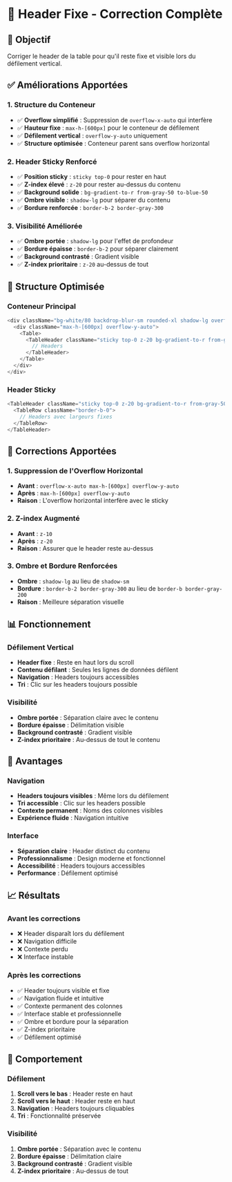 # 📌 Header Fixe - Correction Complète

## 🎯 Objectif
Corriger le header de la table pour qu'il reste fixe et visible lors du défilement vertical.

## ✅ Améliorations Apportées

### 1. **Structure du Conteneur**
- ✅ **Overflow simplifié** : Suppression de `overflow-x-auto` qui interfère
- ✅ **Hauteur fixe** : `max-h-[600px]` pour le conteneur de défilement
- ✅ **Défilement vertical** : `overflow-y-auto` uniquement
- ✅ **Structure optimisée** : Conteneur parent sans overflow horizontal

### 2. **Header Sticky Renforcé**
- ✅ **Position sticky** : `sticky top-0` pour rester en haut
- ✅ **Z-index élevé** : `z-20` pour rester au-dessus du contenu
- ✅ **Background solide** : `bg-gradient-to-r from-gray-50 to-blue-50`
- ✅ **Ombre visible** : `shadow-lg` pour séparer du contenu
- ✅ **Bordure renforcée** : `border-b-2 border-gray-300`

### 3. **Visibilité Améliorée**
- ✅ **Ombre portée** : `shadow-lg` pour l'effet de profondeur
- ✅ **Bordure épaisse** : `border-b-2` pour séparer clairement
- ✅ **Background contrasté** : Gradient visible
- ✅ **Z-index prioritaire** : `z-20` au-dessus de tout

## 🎨 Structure Optimisée

### Conteneur Principal
```typescript
<div className="bg-white/80 backdrop-blur-sm rounded-xl shadow-lg overflow-hidden border border-gray-200/50">
  <div className="max-h-[600px] overflow-y-auto">
    <Table>
      <TableHeader className="sticky top-0 z-20 bg-gradient-to-r from-gray-50 to-blue-50 shadow-lg border-b-2 border-gray-300">
        // Headers
      </TableHeader>
    </Table>
  </div>
</div>
```

### Header Sticky
```typescript
<TableHeader className="sticky top-0 z-20 bg-gradient-to-r from-gray-50 to-blue-50 shadow-lg border-b-2 border-gray-300">
  <TableRow className="border-b-0">
    // Headers avec largeurs fixes
  </TableRow>
</TableHeader>
```

## 🔧 Corrections Apportées

### 1. **Suppression de l'Overflow Horizontal**
- **Avant** : `overflow-x-auto max-h-[600px] overflow-y-auto`
- **Après** : `max-h-[600px] overflow-y-auto`
- **Raison** : L'overflow horizontal interfère avec le sticky

### 2. **Z-index Augmenté**
- **Avant** : `z-10`
- **Après** : `z-20`
- **Raison** : Assurer que le header reste au-dessus

### 3. **Ombre et Bordure Renforcées**
- **Ombre** : `shadow-lg` au lieu de `shadow-sm`
- **Bordure** : `border-b-2 border-gray-300` au lieu de `border-b border-gray-200`
- **Raison** : Meilleure séparation visuelle

## 📊 Fonctionnement

### Défilement Vertical
- **Header fixe** : Reste en haut lors du scroll
- **Contenu défilant** : Seules les lignes de données défilent
- **Navigation** : Headers toujours accessibles
- **Tri** : Clic sur les headers toujours possible

### Visibilité
- **Ombre portée** : Séparation claire avec le contenu
- **Bordure épaisse** : Délimitation visible
- **Background contrasté** : Gradient visible
- **Z-index prioritaire** : Au-dessus de tout le contenu

## 🚀 Avantages

### Navigation
- **Headers toujours visibles** : Même lors du défilement
- **Tri accessible** : Clic sur les headers possible
- **Contexte permanent** : Noms des colonnes visibles
- **Expérience fluide** : Navigation intuitive

### Interface
- **Séparation claire** : Header distinct du contenu
- **Professionnalisme** : Design moderne et fonctionnel
- **Accessibilité** : Headers toujours accessibles
- **Performance** : Défilement optimisé

## 📈 Résultats

### Avant les corrections
- ❌ Header disparaît lors du défilement
- ❌ Navigation difficile
- ❌ Contexte perdu
- ❌ Interface instable

### Après les corrections
- ✅ Header toujours visible et fixe
- ✅ Navigation fluide et intuitive
- ✅ Contexte permanent des colonnes
- ✅ Interface stable et professionnelle
- ✅ Ombre et bordure pour la séparation
- ✅ Z-index prioritaire
- ✅ Défilement optimisé

## 🔄 Comportement

### Défilement
1. **Scroll vers le bas** : Header reste en haut
2. **Scroll vers le haut** : Header reste en haut
3. **Navigation** : Headers toujours cliquables
4. **Tri** : Fonctionnalité préservée

### Visibilité
1. **Ombre portée** : Séparation avec le contenu
2. **Bordure épaisse** : Délimitation claire
3. **Background contrasté** : Gradient visible
4. **Z-index prioritaire** : Au-dessus de tout
